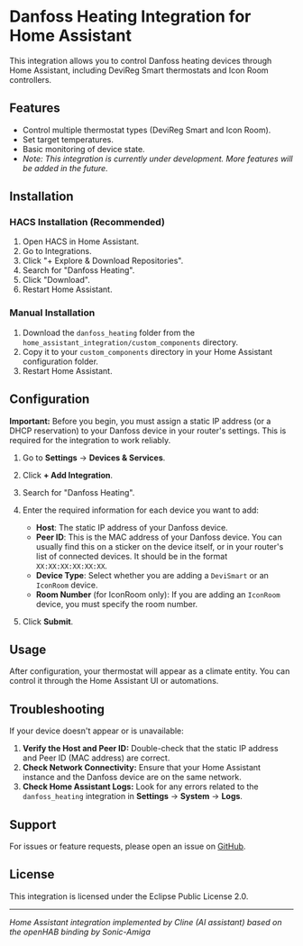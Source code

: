 # Danfoss Heating Integration for Home Assistant

This integration allows you to control Danfoss heating devices through Home Assistant, including DeviReg Smart thermostats and Icon Room controllers.

## Features
- Control multiple thermostat types (DeviReg Smart and Icon Room).
- Set target temperatures.
- Basic monitoring of device state.
- *Note: This integration is currently under development. More features will be added in the future.*

## Installation

### HACS Installation (Recommended)
1. Open HACS in Home Assistant.
2. Go to Integrations.
3. Click "+ Explore & Download Repositories".
4. Search for "Danfoss Heating".
5. Click "Download".
6. Restart Home Assistant.

### Manual Installation
1. Download the `danfoss_heating` folder from the `home_assistant_integration/custom_components` directory.
2. Copy it to your `custom_components` directory in your Home Assistant configuration folder.
3. Restart Home Assistant.

## Configuration
**Important:** Before you begin, you must assign a static IP address (or a DHCP reservation) to your Danfoss device in your router's settings. This is required for the integration to work reliably.

1. Go to **Settings** → **Devices & Services**.
2. Click **+ Add Integration**.
3. Search for "Danfoss Heating".
4. Enter the required information for each device you want to add:
   - **Host**: The static IP address of your Danfoss device.
   - **Peer ID**: This is the MAC address of your Danfoss device. You can usually find this on a sticker on the device itself, or in your router's list of connected devices. It should be in the format `XX:XX:XX:XX:XX:XX`.
   - **Device Type**: Select whether you are adding a `DeviSmart` or an `IconRoom` device.
   - **Room Number** (for IconRoom only): If you are adding an `IconRoom` device, you must specify the room number.

5. Click **Submit**.

## Usage
After configuration, your thermostat will appear as a climate entity. You can control it through the Home Assistant UI or automations.

## Troubleshooting
If your device doesn't appear or is unavailable:
1.  **Verify the Host and Peer ID:** Double-check that the static IP address and Peer ID (MAC address) are correct.
2.  **Check Network Connectivity:** Ensure that your Home Assistant instance and the Danfoss device are on the same network.
3.  **Check Home Assistant Logs:** Look for any errors related to the `danfoss_heating` integration in **Settings** → **System** → **Logs**.

## Support
For issues or feature requests, please open an issue on [GitHub](https://github.com/JSchmid6/home-assistant-devireg).

## License
This integration is licensed under the Eclipse Public License 2.0.

---
*Home Assistant integration implemented by Cline (AI assistant) based on the openHAB binding by Sonic-Amiga*
